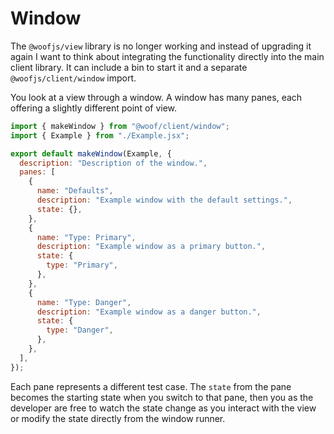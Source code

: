 # Window

The `@woofjs/view` library is no longer working and instead of upgrading it again I want to think about integrating the
functionality directly into the main client library. It can include a bin to start it and a separate `@woofjs/client/window`
import.

You look at a view through a window. A window has many panes, each offering a slightly different point of view.

```js
import { makeWindow } from "@woof/client/window";
import { Example } from "./Example.jsx";

export default makeWindow(Example, {
  description: "Description of the window.",
  panes: [
    {
      name: "Defaults",
      description: "Example window with the default settings.",
      state: {},
    },
    {
      name: "Type: Primary",
      description: "Example window as a primary button.",
      state: {
        type: "Primary",
      },
    },
    {
      name: "Type: Danger",
      description: "Example window as a danger button.",
      state: {
        type: "Danger",
      },
    },
  ],
});
```

Each pane represents a different test case. The `state` from the pane becomes the starting state when you switch to that
pane, then you as the developer are free to watch the state change as you interact with the view or modify the state
directly from the window runner.
